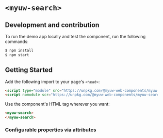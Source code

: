 # `<myuw-search>`

## Development and contribution

To run the demo app locally and test the component, run the following commands:

```bash
$ npm install
$ npm start
```

## Getting Started

Add the following import to your page's `<head>`:

```html
<script type="module" src="https://unpkg.com/@myuw-web-components/myuw-search@^1?module"></script>
<script nomodule scr="https://unpkg.com/@myuw-web-components/myuw-search@^1"></script>
```

Use the component's HTML tag wherever you want:

```HTML
<myuw-search>
</myuw-search>
```

### Configurable properties via attributes

